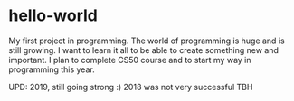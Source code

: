 # hello-world
My first project in programming.
The world of programming is huge and is still growing. I want to learn it all to be able to create something new and important. 
I plan to complete CS50 course and to start my way in programming this year. 

UPD: 2019, still going strong :) 2018 was not very successful TBH 
